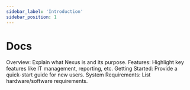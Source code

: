 ```yaml
---
sidebar_label: 'Introduction'
sidebar_position: 1
---
```

# Docs

Overview: Explain what Nexus is and its purpose.
Features: Highlight key features like IT management, reporting, etc.
Getting Started: Provide a quick-start guide for new users.
System Requirements: List hardware/software requirements.